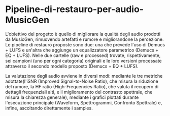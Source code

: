 # Pipeline-di-restauro-per-audio-MusicGen
L'obiettivo del progetto è quello di migliorare la qualità degli audio prodotti da MusicGen, rimuovendo artefatti e rumore e migliorandone la percezione. Le pipeline di restauro proposte sono due: una che prevede l'uso di Demucs + LUFS e un'altra che aggiunge un equalizzatore parametrico (Demucs + EQ + LUFS).
Nelle due cartelle (raw e processed) trovate, rispettivamente, sei campioni (uno per ogni categoria) originali e le loro versioni processate attraverso il secondo modello proposto (Demucs + EQ + LUFS).


La valutazione degli audio avviene in diversi modi: mediante le tre metriche adottate(l'iSNR (Improved Signal-to-Noise Ratio), che misura la riduzione del rumore, la HF ratio (High-Frequencies Ratio), che valuta il recupero di dettagli frequenziali alti, e il miglioramento del contrasto spettrale, che misura la chiarezza generale), mediante i grafici plottati durante l'esecuzione principale (Waveform, Spettrogrammi, Confronto Spettrale) e, infine, ascoltando direttamente i samples.
